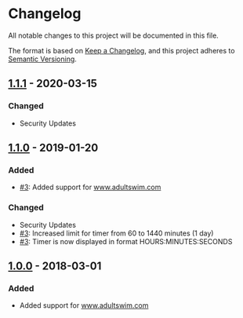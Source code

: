 # Changelog
All notable changes to this project will be documented in this file.

The format is based on [Keep a Changelog](https://keepachangelog.com/en/1.0.0/),
and this project adheres to [Semantic Versioning](https://semver.org/spec/v2.0.0.html).

## [1.1.1] - 2020-03-15
### Changed
- Security Updates

## [1.1.0] - 2019-01-20
### Added
- [#3]: Added support for www.adultswim.com

### Changed
- Security Updates
- [#3]:  Increased limit for timer from 60 to 1440 minutes (1 day)
- [#3]:  Timer is now displayed in format HOURS:MINUTES:SECONDS

## [1.0.0] - 2018-03-01
### Added
- Added support for www.adultswim.com

[1.1.1]: https://github.com/mhilker/youtube-sleep-timer/releases/tag/1.1.1
[1.1.0]: https://github.com/mhilker/youtube-sleep-timer/releases/tag/1.1.0
[1.0.0]: https://github.com/mhilker/youtube-sleep-timer/releases/tag/1.0.0
[#3]: https://github.com/mhilker/youtube-sleep-timer/issues/3

